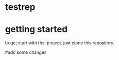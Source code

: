 # testrep

# getting started 

to get start with thsi project, just clone this repository.

#add some changes 
